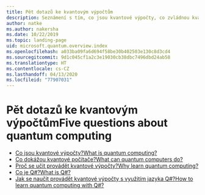 ```yaml
---
title: Pět dotazů ke kvantovým výpočtům
description: Seznámení s tím, co jsou kvantové výpočty, co zvládnou kvantové počítače a jak se naučit provádět kvantové výpočty
author: natke
ms.author: nakersha
ms.date: 10/22/2019
ms.topic: landing-page
uid: microsoft.quantum.overview.index
ms.openlocfilehash: a033ba09fa6d694f58be30b402503e130c8d3cd4
ms.sourcegitcommit: 9d1c045cf1a2c3e19030cb38dbc7496dbd24ab58
ms.translationtype: HT
ms.contentlocale: cs-CZ
ms.lasthandoff: 04/13/2020
ms.locfileid: "77907031"
---
```

# <a name="five-questions-about-quantum-computing"></a><span data-ttu-id="5bd5d-103">Pět dotazů ke kvantovým výpočtům</span><span class="sxs-lookup"><span data-stu-id="5bd5d-103">Five questions about quantum computing</span></span>

* [<span data-ttu-id="5bd5d-104">Co jsou kvantové výpočty?</span><span class="sxs-lookup"><span data-stu-id="5bd5d-104">What is quantum computing?</span></span>](xref:microsoft.quantum.overview.what)
* [<span data-ttu-id="5bd5d-105">Co dokážou kvantové počítače?</span><span class="sxs-lookup"><span data-stu-id="5bd5d-105">What can quantum computers do?</span></span>](xref:microsoft.quantum.overview.computers)
* [<span data-ttu-id="5bd5d-106">Proč se učit provádět kvantové výpočty?</span><span class="sxs-lookup"><span data-stu-id="5bd5d-106">Why learn quantum computing?</span></span>](xref:microsoft.quantum.overview.why)
* [<span data-ttu-id="5bd5d-107">Co je Q#?</span><span class="sxs-lookup"><span data-stu-id="5bd5d-107">What is Q#?</span></span>](xref:microsoft.quantum.overview.qsharp)
* [<span data-ttu-id="5bd5d-108">Jak se naučit provádět kvantové výpočty s využitím jazyka Q#?</span><span class="sxs-lookup"><span data-stu-id="5bd5d-108">How to learn quantum computing with Q#?</span></span>](xref:microsoft.quantum.overview.learn)
